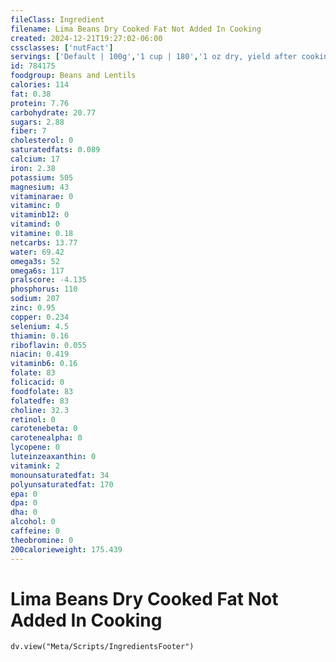 ```yaml
---
fileClass: Ingredient
filename: Lima Beans Dry Cooked Fat Not Added In Cooking
created: 2024-12-21T19:27:02-06:00
cssclasses: ['nutFact']
servings: ['Default | 100g','1 cup | 180','1 oz dry, yield after cooking | 70']
id: 784175
foodgroup: Beans and Lentils
calories: 114
fat: 0.38
protein: 7.76
carbohydrate: 20.77
sugars: 2.88
fiber: 7
cholesterol: 0
saturatedfats: 0.089
calcium: 17
iron: 2.38
potassium: 505
magnesium: 43
vitaminarae: 0
vitaminc: 0
vitaminb12: 0
vitamind: 0
vitamine: 0.18
netcarbs: 13.77
water: 69.42
omega3s: 52
omega6s: 117
pralscore: -4.135
phosphorus: 110
sodium: 207
zinc: 0.95
copper: 0.234
selenium: 4.5
thiamin: 0.16
riboflavin: 0.055
niacin: 0.419
vitaminb6: 0.16
folate: 83
folicacid: 0
foodfolate: 83
folatedfe: 83
choline: 32.3
retinol: 0
carotenebeta: 0
carotenealpha: 0
lycopene: 0
luteinzeaxanthin: 0
vitamink: 2
monounsaturatedfat: 34
polyunsaturatedfat: 170
epa: 0
dpa: 0
dha: 0
alcohol: 0
caffeine: 0
theobromine: 0
200calorieweight: 175.439
---
```


# Lima Beans Dry Cooked Fat Not Added In Cooking

```dataviewjs
dv.view("Meta/Scripts/IngredientsFooter")
```